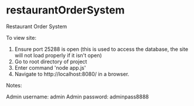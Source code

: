 # restaurantOrderSystem
Restaurant Order System

To view site:

1. Ensure port 25288 is open (this is used to access the database, the site will not load properly if it isn't open)
2. Go to root directory of project
3. Enter command 'node app.js'
4. Navigate to http://localhost:8080/ in a browser.

Notes:

Admin username: admin
Admin password: adminpass8888
